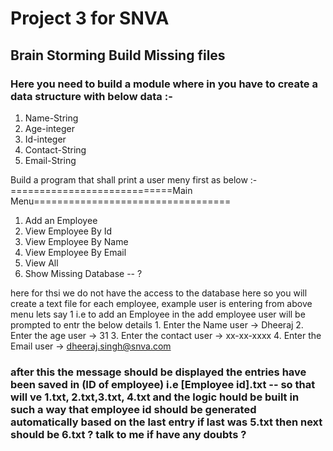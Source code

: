 # Project 3 for SNVA 

##  Brain Storming Build Missing files 
### Here you need to build a module where in you have to create a data structure with below data :- 

1. Name-String 
2. Age-integer
3. Id-integer
4. Contact-String 
5. Email-String 


Build a program that shall print a user meny first as below :- 
============================Main Menu==================================
1. Add an Employee
2. View Employee By Id 
3. View Employee By Name 
4. View Employee By Email
5. View All 
6. Show Missing Database -- ? 

here for thsi we do not have the access to the database here so you will create a text file for each employee, example 
user is entering from above menu lets say 1 i.e to add an Employee 
    in the add employee user will be prompted to entr the below details 
    1. Enter the Name 
    user ->  Dheeraj 
    2. Enter the age 
    user -> 31
    3. Enter the contact 
    user -> xx-xx-xxxx
    4. Enter the Email 
    user -> dheeraj.singh@snva.com

###    after this the message should be displayed the entries have been saved in (ID of employee) i.e [Employee id].txt -- so that will ve 1.txt, 2.txt,3.txt, 4.txt  and the logic hould be built in such a way that employee id should be generated automatically based on the last entry if last was 5.txt then next should be 6.txt ? talk to me if have any doubts ?
    